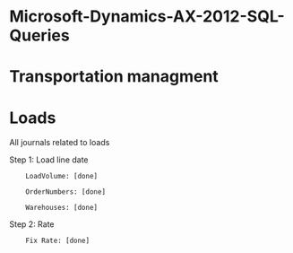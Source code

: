 ﻿# Microsoft-Dynamics-AX-2012-SQL-Queries
# Transportation managment
# Loads

All journals related to loads

Step 1: Load line date

		LoadVolume: [done]

		OrderNumbers: [done]

		Warehouses: [done]


Step 2: Rate

		Fix Rate: [done]




